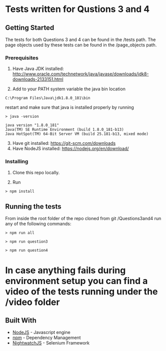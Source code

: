 # Tests written for Qustions 3 and 4

## Getting Started

The tests for both Questions 3 and 4 can be found in the /tests path.
The page objects used by these tests can be found in the /page_objects path.

### Prerequisites

1. Have Java JDK installed: http://www.oracle.com/technetwork/java/javase/downloads/jdk8-downloads-2133151.html

2. Add to your PATH system variable the java bin location
```
C:\Program Files\Java\jdk1.8.0_181\bin
```

restart and make sure that java is installed properly by running

```
> java -version

java version "1.8.0_181"
Java(TM) SE Runtime Environment (build 1.8.0_181-b13)
Java HotSpot(TM) 64-Bit Server VM (build 25.181-b13, mixed mode)
```
3. Have git installed: https://git-scm.com/downloads
4. Have NodeJS installed: https://nodejs.org/en/download/

### Installing

1. Clone this repo locally.

2. Run 
```
> npm install
```

## Running the tests

From inside the root folder of the repo cloned from git /Questions3and4 run any of the following commands:
```
> npm run all
```
```
> npm run question3
```
```
> npm run question4
```

# In case anything fails during environment setup you can find a video of the tests running under the /video folder

## Built With

* [NodeJS](https://nodejs.org/en/) - Javascript engine
* [npm](https://www.npmjs.com/) - Dependency Management
* [NightwatchJS](http://nightwatchjs.org/) - Selenium Framework

